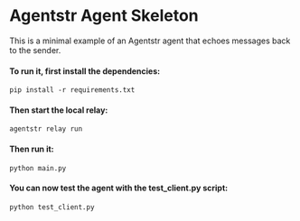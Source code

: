 # Agentstr Agent Skeleton

This is a minimal example of an Agentstr agent that echoes messages back to the sender.

#### To run it, first install the dependencies:

`pip install -r requirements.txt`

#### Then start the local relay:

`agentstr relay run`

#### Then run it:

`python main.py`

#### You can now test the agent with the test_client.py script:

`python test_client.py`
